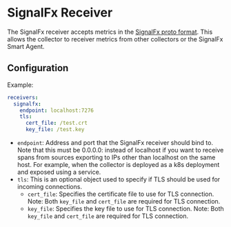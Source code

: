 # SignalFx Receiver 

The SignalFx receiver accepts metrics in the [SignalFx proto format](https://github.com/signalfx/com_signalfx_metrics_protobuf).
This allows the collector to receiver metrics from other collectors or the 
SignalFx Smart Agent.

## Configuration

Example:

```yaml
receivers:
  signalfx:
    endpoint: localhost:7276
    tls:
      cert_file: /test.crt
      key_file: /test.key
```

* `endpoint`: Address and port that the SignalFx receiver should bind to. Note that this must be 0.0.0.0:<port> instead of localhost if you want to receive spans from sources exporting to IPs other than localhost on the same host. For example, when the collector is deployed as a k8s deployment and exposed using a service.
* `tls`: This is an optional object used to specify if TLS should be used for incoming connections.
    * `cert_file`: Specifies the certificate file to use for TLS connection.  Note: Both `key_file` and `cert_file` are required for TLS connection.
    * `key_file`: Specifies the key file to use for TLS connection. Note: Both `key_file` and `cert_file` are required for TLS connection.
